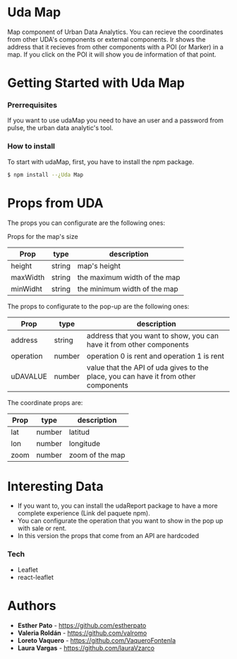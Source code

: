 # Uda Map

Map component of Urban Data Analytics.
You can recieve the coordinates from other UDA's components or external components. Ir shows the address that it recieves from other components with a POI (or Marker) in a map. If you click on the POI it will show you de information of that point.

# Getting Started with Uda Map

### Prerrequisites

If you want to use udaMap you need to have an user and a password from pulse, the urban data analytic's tool.

### How to install

To start with udaMap, first, you have to install the npm package.

```sh
$ npm install --¿Uda Map
```

# Props from UDA

The props you can configurate are the following ones:

Props for the map's size


| Prop | type | description |
| ------ | ------ | ------ |
| height | string | map's height |
| maxWidth | string | the maximum width of the map |
| minWidht | string | the minimum width of the map |

The props to configurate to the pop-up are the following ones:

| Prop | type | description |
| ------ | ------ | ------ |
| address | string | address that you want to show, you can have it from other components |
| operation | number | operation 0 is rent and operation 1 is rent |
| uDAVALUE | number | value that the API of uda gives to the place, you can have it from other components |

The coordinate props are:

| Prop | type | description |
| ------ | ------ | ------ |
| lat | number | latitud |
| lon | number | longitude |
| zoom | number | zoom of the map |

# Interesting Data

- If you want to, you can install the udaReport package to have a more complete experience (Link del paquete npm). 
- You can configurate the operation that you want to show in the pop up with sale or rent.
- In this version the props that come from an API are hardcoded

### Tech

- Leaflet
- react-leaflet

# Authors
- **Esther Pato** - https://github.com/estherpato 
- **Valeria Roldán** - https://github.com/valromo
- **Loreto Vaquero** - https://github.com/VaqueroFontenla
- **Laura Vargas** - https://github.com/lauraVzarco
